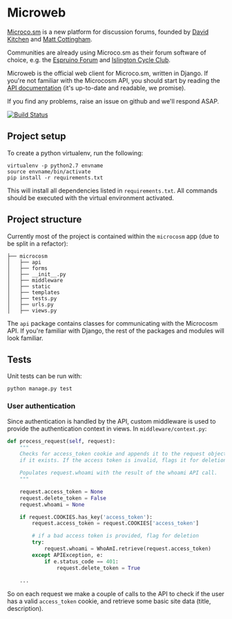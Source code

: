 # Microweb

[Microco.sm](http://microco.sm) is a new platform for discussion forums, founded by [David Kitchen](https://twitter.com/buro9) and [Matt Cottingham](https://twitter.com/mattrco).

Communities are already using Microco.sm as their forum software of choice, e.g. the [Espruino Forum](http://forum.espruino.com) and [Islington Cycle Club](http://forum.islington.cc).

Microweb is the official web client for Microco.sm, written in Django. If you're not familiar with the Microcosm API, you should start by reading the [API documentation](http://microcosm-cc.github.io/) (it's up-to-date and readable, we promise).

If you find any problems, raise an issue on github and we'll respond ASAP.

[![Build Status](https://travis-ci.org/microcosm-cc/microweb.png)](https://travis-ci.org/microcosm-cc/microweb)

## Project setup

To create a python virtualenv, run the following:

```
virtualenv -p python2.7 envname
source envname/bin/activate
pip install -r requirements.txt
```

This will install all dependencies listed in `requirements.txt`. All commands should be executed with the virtual environment activated.

## Project structure

Currently most of the project is contained within the `microcosm` app (due to be split in a refactor):

```
├── microcosm
│   ├── api
│   ├── forms
│   ├── __init__.py
│   ├── middleware
│   ├── static
│   ├── templates
│   ├── tests.py
│   ├── urls.py
│   ├── views.py
```

The `api` package contains classes for communicating with the Microcosm API. If you're familiar with Django, the rest of the packages and modules will look familiar.

## Tests

Unit tests can be run with:

```
python manage.py test
```

### User authentication

Since authentication is handled by the API, custom middleware is used to provide the authentication context in views. In `middleware/context.py`:

```python
def process_request(self, request):
    """
    Checks for access_token cookie and appends it to the request object
    if it exists. If the access token is invalid, flags it for deletion.

    Populates request.whoami with the result of the whoami API call.
    """

    request.access_token = None
    request.delete_token = False
    request.whoami = None

    if request.COOKIES.has_key('access_token'):
        request.access_token = request.COOKIES['access_token']

        # if a bad access token is provided, flag for deletion
        try:
            request.whoami = WhoAmI.retrieve(request.access_token)
        except APIException, e:
            if e.status_code == 401:
                request.delete_token = True
                    
    ...

```

So on each request we make a couple of calls to the API to check if the user has a valid `access_token` cookie, and retrieve some basic site data (title, description).
